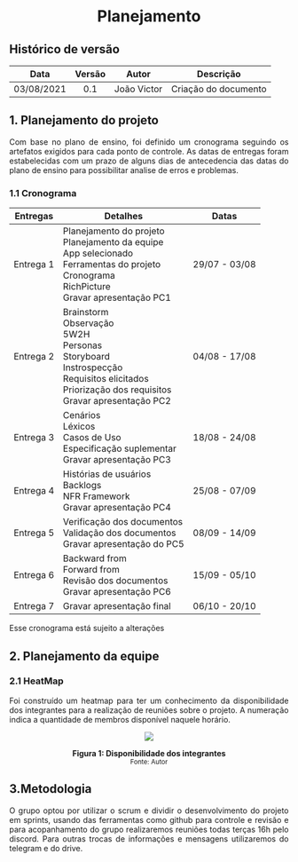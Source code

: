 # <center> Planejamento


## Histórico de versão
| Data | Versão | Autor | Descrição |
| :-:|:-:|:-:|:-: |
| 03/08/2021 | 0.1 | João Victor | Criação do documento |

<div align="justify">

## 1. Planejamento do projeto
Com base no plano de ensino, foi definido um cronograma seguindo os artefatos exigidos para cada ponto de controle. As datas de entregas foram estabelecidas com um prazo de alguns dias de antecedencia das datas do plano de ensino para possibilitar analise de erros e problemas.

### 1.1 Cronograma

| Entregas | Detalhes | Datas | 
| -------- | -------- | ----- |
| Entrega 1 | Planejamento do projeto <br> Planejamento da equipe<br>App selecionado<br>Ferramentas do projeto<br>Cronograma<br>RichPicture<br>Gravar apresentação PC1 | 29/07 - 03/08 |
| Entrega 2 | Brainstorm<br>Observação<br>5W2H<br>Personas<br>Storyboard<br>Instrospecção<br>Requisitos elicitados<br>Priorização dos requisitos<br>Gravar apresentação PC2 | 04/08 - 17/08 |
| Entrega 3 | Cenários<br>Léxicos<br>Casos de Uso<br>Especificação suplementar<br>Gravar apresentação PC3 | 18/08 - 24/08 |
| Entrega 4 | Histórias de usuários<br>Backlogs<br>NFR Framework<br>Gravar apresentação PC4 | 25/08 - 07/09 |
| Entrega 5 | Verificação dos documentos<br>Validação dos documentos<br>Gravar apresentação do PC5 | 08/09 - 14/09 |
| Entrega 6 | Backward from<br>Forward from<br>Revisão dos documentos<br>Gravar apresentação PC6 | 15/09 - 05/10 |
| Entrega 7 | Gravar apresentação final | 06/10 - 20/10 |

Esse cronograma está sujeito a alterações

## 2. Planejamento da equipe

### 2.1 HeatMap
Foi construído um heatmap para ter um conhecimento da disponibilidade dos integrantes para a realização de reuniões sobre o projeto. A numeração indica a quantidade de membros disponível naquele horário.

<p align='center'>
    <img src='images/heatmap.png'>
    <figcaption align='center'>
        <b>Figura 1: Disponibilidade dos integrantes</b>
        <br>
        <small>Fonte: Autor</small>
    </figcaption>
</p>

## 3.Metodologia
O grupo optou por utilizar o scrum e dividir o desenvolvimento do projeto em sprints, usando das ferramentas como github para controle e revisão e para acopanhamento do grupo realizaremos reuniões todas terças 16h pelo discord. Para outras trocas de informações e mensagens utilizaremos do telegram e do drive.

</div> 